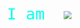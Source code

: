 <p align="center" style="font-family: 'Fira Code', monospace; font-size: 32px; color: #00FFEA;">
  I am&nbsp;
  <img src="https://readme-typing-svg.herokuapp.com?font=Fira+Code&size=32&duration=1500&pause=800&color=00FFEA&center=false&vCenter=true&width=600&lines=Programmer;Pentester+%F0%9F%94%91;Cybersec+Enthusiast+%F0%9F%9A%80;Tinkerer+%F0%9F%92%A1" style="vertical-align: middle;" />
</p>
